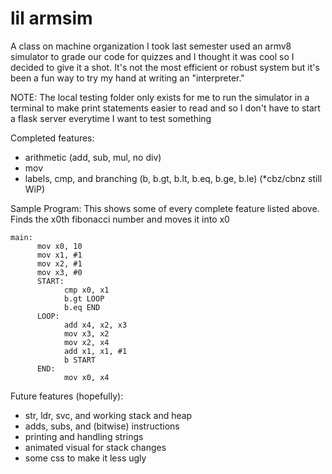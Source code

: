 # lil armsim

A class on machine organization I took last semester used an armv8 simulator to grade our code for quizzes
and I thought it was cool so I decided to give it a shot. It's not the most efficient or robust system but
it's been a fun way to try my hand at writing an "interpreter."

NOTE: The local testing folder only exists for me to run the simulator in a terminal to make print statements
      easier to read and so I don't have to start a flask server everytime I want to test something

Completed features:
 - arithmetic (add, sub, mul, no div)
 - mov
 - labels, cmp, and branching (b, b.gt, b.lt, b.eq, b.ge, b.le) (*cbz/cbnz still WiP)

Sample Program:
This shows some of every complete feature listed above.
Finds the x0th fibonacci number and moves it into x0

```assembly
main:
      mov x0, 10
      mov x1, #1
      mov x2, #1
      mov x3, #0
      START:
            cmp x0, x1
            b.gt LOOP
            b.eq END
      LOOP:
            add x4, x2, x3
            mov x3, x2
            mov x2, x4
            add x1, x1, #1
            b START
      END:
            mov x0, x4
 ```
 
Future features (hopefully):
 - str, ldr, svc, and working stack and heap
 - adds, subs, and (bitwise) instructions
 - printing and handling strings
 - animated visual for stack changes
 - some css to make it less ugly

